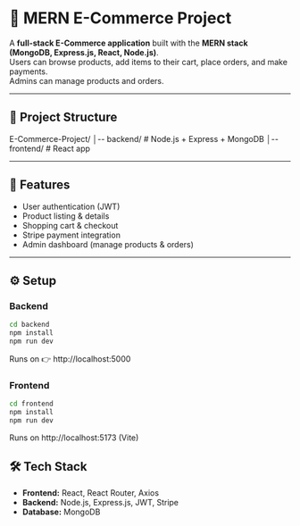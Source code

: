 # 🛒 MERN E-Commerce Project

A **full-stack E-Commerce application** built with the **MERN stack (MongoDB, Express.js, React, Node.js)**.  
Users can browse products, add items to their cart, place orders, and make payments.  
Admins can manage products and orders.

---

## 📂 Project Structure
E-Commerce-Project/
│-- backend/ # Node.js + Express + MongoDB
│-- frontend/ # React app


---

## 🚀 Features
- User authentication (JWT)
- Product listing & details
- Shopping cart & checkout
- Stripe payment integration
- Admin dashboard (manage products & orders)

---

## ⚙️ Setup

### Backend
```bash
cd backend
npm install
npm run dev
```
Runs on 👉 http://localhost:5000

### Frontend
```bash
cd frontend
npm install
npm run dev
```
Runs on  http://localhost:5173 (Vite)


## 🛠️ Tech Stack

- **Frontend:** React, React Router, Axios  
- **Backend:** Node.js, Express.js, JWT, Stripe  
- **Database:** MongoDB

